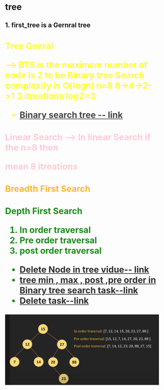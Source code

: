 # tree

## 1. first_tree is a Gernral tree


<h1 style="color: yellow; opacity: 0.80;"> Tree Genral  </strong>



--> BTS is the maximam number of node is 2 to be Binary tree 
Search complexity is O(logn)
n=8 8->4->2->1
3 itreations  log2=3

- <a href="https://www.youtube.com/watch?v=lFq5mYUWEBk">Binary search tree -- link</a>

<h1 style="color: Pink; opacity: 0.80;"> Linear Search  </strong>
--> In linear Search if the n=8 then 


mean 8 itreations <h1 style="color: orange; opacity: 0.80;"> Breadth First Search  </strong>

<h1 style="color: green; opacity: 0.90;"> Depth First Search  </strong>

1. In order traversal
2. Pre order traversal
3. post order traversal

- <a href="https://www.youtube.com/watch?v=JnrbMQyGLiU">Delete Node in tree vidue-- link</a>
- <a href="https://github.com/codebasics/data-structures-algorithms-python/blob/master/data_structures/8_Binary_Tree_1/8_binary_tree_part_1_exercise.md">tree min , max , post ,pre order in Binary tree search  task--link</a>
- <a href="https://github.com/codebasics/data-structures-algorithms-python/blob/master/data_structures/9_Binary_Tree_2/9_binary_tree_part_2_exercise.md">Delete task--link</a>

![tree](tree.png)